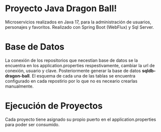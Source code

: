 # Proyecto Java Dragon Ball!

Microservicios realizados en Java 17, para la administración de usuarios, personajes y favoritos. Realizado con Spring Boot (WebFlux) y Sql Server.

# Base de Datos

La conexión de los repositorios que necestian base de datos se la encuentra en los application.properties respestivamente, cambiar la url de conexión, usuario y clave. Posteriormente generar la base de datos **sqldb-dragon-ball**. El esquema de cada una de las tablas se encuentra configurado en cada repostirio por lo que no es neceario crearlas manualmente.

# Ejecución de Proyectos

Cada proyecto tiene asignado su propio puerto en el application.properties para poder ser consumido.
